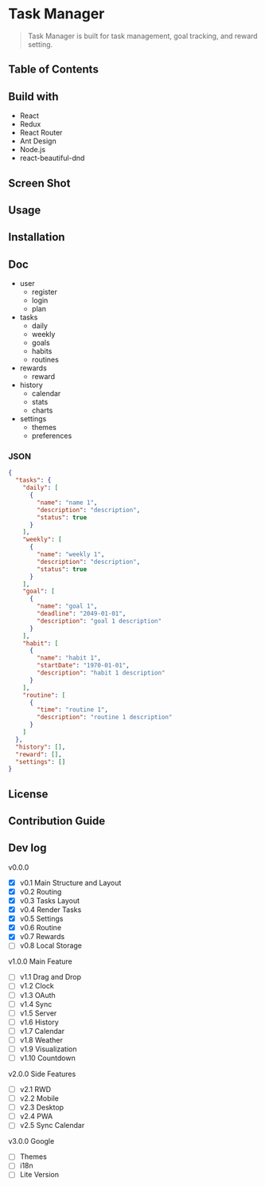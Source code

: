 # Task Manager

> Task Manager is built for task management, goal tracking, and reward setting.

## Table of Contents

## Build with

- React
- Redux
- React Router
- Ant Design
- Node.js
- react-beautiful-dnd

## Screen Shot

## Usage

## Installation

## Doc

- user
  - register
  - login
  - plan
- tasks
  - daily
  - weekly
  - goals
  - habits
  - routines
- rewards
  - reward
- history
  - calendar
  - stats
  - charts
- settings
  - themes
  - preferences

### JSON

```json
{
  "tasks": {
    "daily": [
      {
        "name": "name 1",
        "description": "description",
        "status": true
      }
    ],
    "weekly": [
      {
        "name": "weekly 1",
        "description": "description",
        "status": true
      }
    ],
    "goal": [
      {
        "name": "goal 1",
        "deadline": "2049-01-01",
        "description": "goal 1 description"
      }
    ],
    "habit": [
      {
        "name": "habit 1",
        "startDate": "1970-01-01",
        "description": "habit 1 description"
      }
    ],
    "routine": [
      {
        "time": "routine 1",
        "description": "routine 1 description"
      }
    ]
  },
  "history": [],
  "reward": [],
  "settings": []
}
```

## License

## Contribution Guide

## Dev log

v0.0.0

- [x] v0.1 Main Structure and Layout
- [x] v0.2 Routing
- [x] v0.3 Tasks Layout
- [x] v0.4 Render Tasks
- [x] v0.5 Settings
- [x] v0.6 Routine
- [x] v0.7 Rewards
- [ ] v0.8 Local Storage

v1.0.0 Main Feature

- [ ] v1.1 Drag and Drop
- [ ] v1.2 Clock
- [ ] v1.3 OAuth
- [ ] v1.4 Sync
- [ ] v1.5 Server
- [ ] v1.6 History
- [ ] v1.7 Calendar
- [ ] v1.8 Weather
- [ ] v1.9 Visualization
- [ ] v1.10 Countdown

v2.0.0 Side Features

- [ ] v2.1 RWD
- [ ] v2.2 Mobile
- [ ] v2.3 Desktop
- [ ] v2.4 PWA
- [ ] v2.5 Sync Calendar

v3.0.0 Google

- [ ] Themes
- [ ] i18n
- [ ] Lite Version
